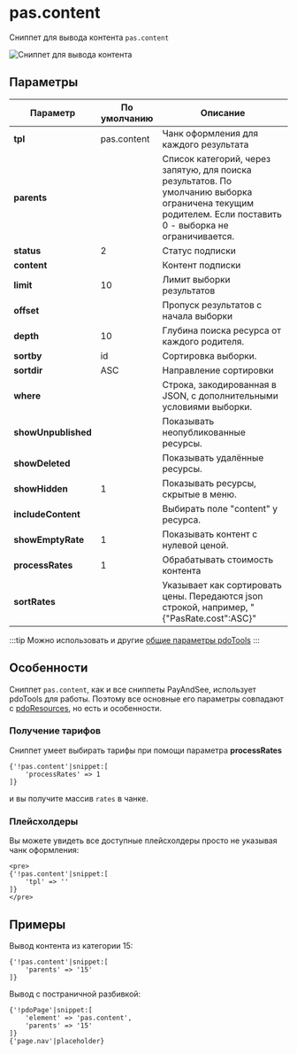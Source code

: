 # pas.content

Сниппет для вывода контента `pas.content`

![Сниппет для вывода контента](https://file.modx.pro/files/a/8/c/a8cc2deec25e633e863ed7794541efbb.png)

## Параметры

| Параметр            | По умолчанию | Описание                                                                                                                                                  |
| ------------------- | ------------ | --------------------------------------------------------------------------------------------------------------------------------------------------------- |
| **tpl**             | pas.content  | Чанк оформления для каждого результата                                                                                                                    |
| **parents**         |              | Список категорий, через запятую, для поиска результатов. По умолчанию выборка ограничена текущим родителем. Если поставить 0 - выборка не ограничивается. |
| **status**          | 2            | Статус подписки                                                                                                                                           |
| **content**         |              | Контент подписки                                                                                                                                          |
| **limit**           | 10           | Лимит выборки результатов                                                                                                                                 |
| **offset**          |              | Пропуск результатов с начала выборки                                                                                                                      |
| **depth**           | 10           | Глубина поиска ресурса от каждого родителя.                                                                                                               |
| **sortby**          | id           | Сортировка выборки.                                                                                                                                       |
| **sortdir**         | ASC          | Направление сортировки                                                                                                                                    |
| **where**           |              | Строка, закодированная в JSON, с дополнительными условиями выборки.                                                                                       |
| **showUnpublished** |              | Показывать неопубликованные ресурсы.                                                                                                                      |
| **showDeleted**     |              | Показывать удалённые ресурсы.                                                                                                                             |
| **showHidden**      | 1            | Показывать ресурсы, скрытые в меню.                                                                                                                       |
| **includeContent**  |              | Выбирать поле "content" у ресурса.                                                                                                                        |
| **showEmptyRate**   | 1            | Показывать контент с нулевой ценой.                                                                                                                       |
| **processRates**    | 1            | Обрабатывать стоимость контента                                                                                                                           |
| **sortRates**       |              | Указывает как сортировать цены. Передаются json строкой, например, "{"PasRate.cost":ASC}"                                                                 |

:::tip
Можно использовать и другие [общие параметры pdoTools][0104]
:::

## Особенности

Сниппет `pas.content`, как и все сниппеты PayAndSee, использует pdoTools для работы.
Поэтому все основные его параметры совпадают с [pdoResources][010101], но есть и особенности.

### Получение тарифов

Сниппет умеет выбирать тарифы при помощи параметра **processRates**

```fenom
{'!pas.content'|snippet:[
    'processRates' => 1
]}
```

и вы получите массив `rates` в чанке.

### Плейсхолдеры

Вы можете увидеть все доступные плейсхолдеры просто не указывая чанк оформления:

```fenom
<pre>
{'!pas.content'|snippet:[
    'tpl' => ''
]}
</pre>
```

## Примеры

Вывод контента из категории 15:

```fenom
{'!pas.content'|snippet:[
    'parents' => '15'
]}
```

Вывод с постраничной разбивкой:

```fenom
{'!pdoPage'|snippet:[
    'element' => 'pas.content',
    'parents' => '15'
]}
{'page.nav'|placeholder}
```

[0104]: /components/pdotools/general-parameters
[010101]: /components/pdotools/snippets/pdoresources
